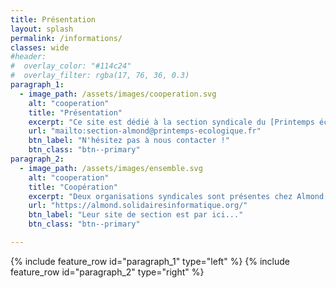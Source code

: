 ```yaml
---
title: Présentation
layout: splash
permalink: /informations/
classes: wide
#header:
#  overlay_color: "#114c24"
#  overlay_filter: rgba(17, 76, 36, 0.3)
paragraph_1:
  - image_path: /assets/images/cooperation.svg
    alt: "cooperation"
    title: "Présentation"
    excerpt: "Ce site est dédié à la section syndicale du [Printemps écologique](https://www.printemps-ecologique.fr/) pour le groupe Almond. Il est animé par les [membres de la section](../members/) syndicale et vise à informer les salarié.es des entreprises Almond, Amossys, et Onefield des actualités écologiques et sociales qui concernent tout ou partie du personnel. Ce site est donc un des outils de communication des représentants des salarié.es."
    url: "mailto:section-almond@printemps-ecologique.fr"
    btn_label: "N'hésitez pas à nous contacter !"
    btn_class: "btn--primary"
paragraph_2:
  - image_path: /assets/images/ensemble.svg
    alt: "cooperation"
    title: "Coopération"
    excerpt: "Deux organisations syndicales sont présentes chez Almond, représentatives depuis les élections de juin 2024 grâce à une liste commune entre Printemps écologique et Solidaires Informatique."
    url: "https://almond.solidairesinformatique.org/"
    btn_label: "Leur site de section est par ici..."
    btn_class: "btn--primary"

---
```

{% include feature_row id="paragraph_1" type="left" %}
{% include feature_row id="paragraph_2" type="right" %}



